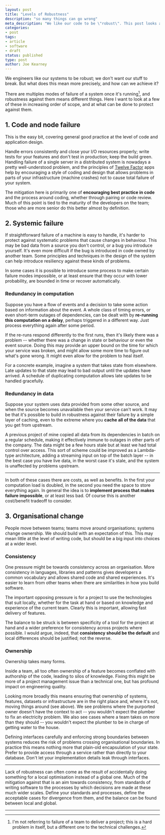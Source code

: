 ```yaml
---
layout: post
title: "Levels of Robustness"
description: "so many things can go wrong"
meta_description: "We like our code to be \"robust\". This post looks at different failure modes against which a system needs to be protected"
categories:
- post
tags:
- article
- software
- draft
status: published
type: post
author: Joe Kearney
---
```


We engineers like our systems to be robust; we don't want our stuff to break. But what does this mean more precisely, and how can we achieve it?

There are multiples modes of failure of a system once it's running[^1], and robustness against them means different things. Here I want to look at a few of these in increasing order of scope, and at what can be done to protect against them.

## 1. Code and node failure

This is the easy bit, covering general good practice at the level of code and application design.

Handle errors consistently and close your I/O resources properly; write tests for your features and don't test in production; keep the build green. Handling failure of a single server in a distributed system is nowadays a pretty well-understood problem, and the principles of [Twelve Factor][12-factor] apps help by encouraging a style of coding and design that allows problems in parts of your infrastructure (machine crashes) not to cause total failure of your system.

The mitigation here is primarily one of **encouraging best practice in code** and the process around coding, whether through pairing or code review. Much of this point is tied to the maturity of the developers on the team; those who are more senior do this better almost by definition.

## 2. Systemic failure

If straightforward failure of a machine is easy to handle, it's harder to protect against systematic problems that cause changes in behaviour. This may be bad data from a source you don't control, or a bug you introduce yourself. It's even more difficult if the bug is introduced in code owned by another team. Some principles and techniques in the design of the system can help introduce resiliency against these kinds of problems.

In some cases it is possible to introduce some process to make certain failure modes impossible, or at least ensure that they occur with lower probability, are bounded in time or recover automatically.

### Redundancy in computation

Suppose you have a flow of events and a decision to take some action based on information about the event. A whole class of timing errors, or even short-term outages of dependencies, can be dealt with by **re-running this computation on a delay**, perhaps triggered in a different way. Just process everything again after some period.

If the re-runs respond differently to the first runs, then it's likely there was a problem -- whether there was a change in state or behaviour or even the event source. Doing this may provide an upper bound on the time for which your service was broken, and might allow some more time to figure out what's gone wrong. It might even allow for the problem to heal itself.

For a concrete example, imagine a system that takes state from elsewhere. Late updates to that state may lead to bad output until the updates have arrived. A schedule of duplicating computation allows late updates to be handled gracefully.

### Redundancy in data

Suppose your system uses data provided from some other source, and when the source becomes unavailable then your service can't work. It may be that it's possible to build in robustness against their failure by a simple layer of caching, even to the extreme where you **cache all of the data** that you get from upstream.

A previous project of mine copied all data from its dependencies in batch on a regular schedule, making it effectively immune to outages in other parts of the company. The data might be a few hours stale but at least we had total control over access. This sort of scheme could be improved as a Lambda-type architecture, adding a streaming input on top of the batch layer -- in the best case you have live data, in the worst case it's stale, and the system is unaffected by problems upstream.

***

In both of these cases there are costs, as well as benefits. In the first your computation load is doubled, in the second you need the space to store everything again. In general the idea is to **implement process that makes failure impossible**, or at least less bad. Of course this is another cost/benefit tradeoff to consider.

## 3. Organisational change

People move between teams; teams move around organisations; systems change ownership. We should build with an expectation of this. This may mean little at the level of writing code, but should be a big input into choices at a wider level.

### Consistency

One pressure might be towards consistency across an organisation. More consistency in languages, libraries and patterns gives developers a common vocabulary and allows shared code and shared experiences. It's easier to learn from other teams when there are similarities in how you build software.

The important opposing pressure is for a project to use the technologies that suit locally, whether for the task at hand or based on knowledge and experience of the current team. Clearly this is important, allowing fast delivery of features.

The balance to be struck is between specificity of a tool for the project at hand and a wider preference for consistency across projects where possible. I would argue, indeed, that **consistency should be the default** and local differences should be justified; not the reverse.

### Ownership

Ownership takes many forms.

Inside a team, all too often ownership of a feature becomes conflated with authorship of the code, leading to silos of knowledge. Fixing this might be more of a project management issue than a technical one, but has profound impact on engineering quality.

Looking more broadly this means ensuring that ownership of systems, features, datasets or infrastructure are in the right place and, where it's not, moving things around (see above). We see problems where the purported owner doesn't have the context to act -- you wouldn't expect the plumber to fix an electricity problem. We also see cases where a team takes on more than they should -- you wouldn't expect the plumber to be in charge of getting water to the house.

Defining interfaces carefully and enforcing strong boundaries between systems reduces the risk of problems crossing organisational boundaries. In practice this means nothing more that plain-old encapsulation of your state. Prefer to provide access through a service rather than directly to your database. Don't let your implementation details leak through interfaces.

***

Lack of robustness can often come as the result of accidentally doing something for a local optimisation instead of a global one. Much of the mitigation against that is an aim towards consistency, from standards of writing software to the processes by which decisions are made at these much wider scales. Define your standards and processes, define the acceptable cases for divergence from them, and the balance can be found between local and global.

***

[^1]: I'm not referring to failure of a team to deliver a project; this is a hard problem in itself, but a different one to the technical challenges.

[12-factor]: https://12factor.net/
